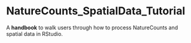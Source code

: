 # NatureCounts_SpatialData_Tutorial

A **handbook** to walk users through how to process NatureCounts and spatial data in RStudio.

